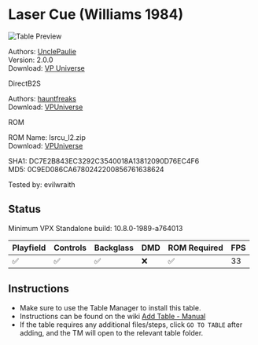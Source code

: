 # Laser Cue (Williams 1984)

![Table Preview](../../images/vpx-lasercue.png)

Authors: [UnclePaulie](https://vpuniverse.com/profile/16685-unclepaulie/)  
Version: 2.0.0  
Download: [VP Universe](https://vpuniverse.com/files/file/12912-laser-cue-williams-1984-w-vr-room/)

DirectB2S

Authors: [hauntfreaks](https://vpuniverse.com/profile/5216-hauntfreaks/)  
Download: [VPUniverse](https://vpuniverse.com/files/file/19242-laser-cue-williams-1984-b2s/)

ROM

ROM Name: lsrcu_l2.zip  
Download: [VPUniverse](https://vpuniverse.com/files/file/1423-lsrcu_l2zip/)  

SHA1: DC7E2B843EC3292C3540018A13812090D76EC4F6  
MD5:  0C9ED086CA6780242200856761638624 

Tested by: evilwraith

## Status 

Minimum VPX Standalone build: 10.8.0-1989-a764013

| Playfield | Controls | Backglass | DMD | ROM Required | FPS | 
|-----------|----------|-----------|-----|--------------|-----|
| :white_check_mark: | :white_check_mark: | :white_check_mark: | :x: | :white_check_mark: | 33 |

## Instructions

- Make sure to use the Table Manager to install this table.
- Instructions can be found on the wiki [Add Table - Manual](https://github.com/LegendsUnchained/vpx-standalone-alp4k/wiki/%5B04%5D-%F0%9F%A7%A1-TM-%E2%80%90-Other-Features#add-table---manual)
- If the table requires any additional files/steps, click `GO TO TABLE` after adding, and the TM will open to the relevant table folder.

